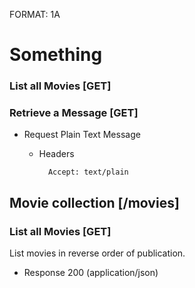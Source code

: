 FORMAT: 1A

# Something

### List all Movies [GET]

### Retrieve a Message [GET]

+ Request Plain Text Message

    + Headers

            Accept: text/plain

## Movie collection [/movies]

### List all Movies [GET]

List movies in reverse order of publication.

+ Response 200 (application/json)
